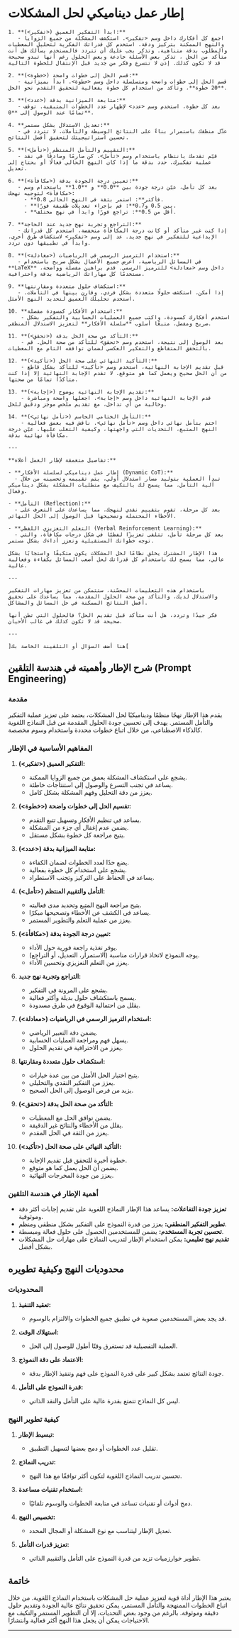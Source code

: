 # إطار عمل ديناميكي لحل المشكلات

```plaintext
1. **ابدأ التفكير العميق (<تفكير>):** 
   - اجمع كل أفكارك داخل وسم <تفكير>. استكشف المشكلة من جميع الزوايا والنهج الممكنة بتركيز ودقة. استخدم كل قدراتك الفكرية لتحليل المعطيات والمطلوب بدقة متناهية. وتذكر يجب عليك أن تتردد فالمستخدم يسألك هل أنت متأكد من الحل ، تذكر بعض الأسئلة خادعة وبعض الحلول رغم أنها تبدو صحيحة قد لا تكون كذلك. إذن لا تتسرع وفكر من جديد قبل الإنتقال للخطوة التالية

2. **قسم الحل إلى خطوات واضحة (<خطوة>):**
   - قسم الحل إلى خطوات واضحة ومتسلسلة داخل وسم <خطوة>. ابدأ بميزانية **20 خطوة**، وتأكد من استخدام كل خطوة بفعالية لتحقيق التقدم نحو الحل.

3. **متابعة الميزانية بدقة (<عدد>):**
   - بعد كل خطوة، استخدم وسم <عدد> لإظهار عدد الخطوات المتبقية. توقف تمامًا عند الوصول إلى **0**.

4. **تعديل الاستدلال بشكل مستمر:**
   - عدّل منطقك باستمرار بناءً على النتائج الوسيطة والتأملات. لا تتردد في تحسين استراتيجيتك لتحقيق أفضل النتائج.

5. **التقييم والتأمل المنتظم (<تأمل>):**
   - قيّم تقدمك بانتظام باستخدام وسم <تأمل>. كن صارمًا وصادقًا في نقد عملية تفكيرك. حدد بدقة ما إذا كان النهج الحالي فعالًا أو يحتاج إلى تعديل.

6. **تعيين درجة الجودة بدقة (<مكافأة>):**
   - بعد كل تأمل، عيّن درجة جودة بين **0.0** و **1.0** باستخدام وسم <مكافأة> لتوجيه نهجك:
     - **0.8 فأكثر**: استمر بثقة في النهج الحالي.
     - **بين 0.5 و0.7**: قم بإجراء تعديلات طفيفة فورًا.
     - **أقل من 0.5**: تراجع فورًا وابدأ في نهج مختلف.

7. **التراجع وتجربة نهج جديد عند الحاجة:**
   - إذا كنت غير متأكد أو كانت درجة المكافأة منخفضة، استخدم كل قدراتك الإبداعية للتفكير في نهج جديد. عد إلى وسم <تفكير> لاستكشاف طرق أخرى، وابدأ في تطبيقها دون تردد.

8. **استخدام الترميز الرسمي في الرياضيات (<معادلة>):**
   - في المسائل الرياضية، اعرض جميع الأعمال بشكل صريح باستخدام **LaTeX** داخل وسم <معادلة> للترميز الرسمي. قدم براهين مفصلة وواضحة، مستخدمًا كل مهاراتك الرياضية بدقة واحترافية.

9. **استكشاف حلول متعددة ومقارنتها:**
   - إذا أمكن، استكشف حلولًا متعددة بشكل فردي، وقارن بينها في التأملات. استخدم تحليلك العميق لتحديد النهج الأمثل.

10. **استخدام الأفكار كمسودة مفصلة:**
    - استخدم أفكارك كمسودة، واكتب جميع العمليات الحسابية والتفكير بشكل صريح ومفصل، متبعًا أسلوب **سلسلة الأفكار** لتعزيز الاستدلال المنطقي.

11. **التأكد من صحة الحل بدقة (<تحقق>):**
    - بعد الوصول إلى نتيجة، استخدم وسم <تحقق> للتأكد من صحة الحل. قم بالتحقق المتقاطع والتفكير العكسي لضمان توافقه التام مع المعطيات.

12. **التأكيد النهائي على صحة الحل (<تأكيد>):**
    - قبل تقديم الإجابة النهائية، استخدم وسم <تأكيد> للتأكد بشكل قاطع من أن الحل صحيح ويعمل كما هو متوقع. لا تقدم الإجابة النهائية إلا إذا كنت متأكدًا تمامًا من صحتها.

13. **تقديم الإجابة النهائية بوضوح (<إجابة>):**
    - قدم الإجابة النهائية داخل وسم <إجابة>. اجعلها واضحة ومباشرة وخالية من أي تداخل، مع تقديم ملخص موجز ودقيق للحل.

14. **التأمل الختامي الحاسم (<تأمل نهائي>):**
    - اختم بتأمل نهائي داخل وسم <تأمل نهائي>. ناقش فيه بعمق فعالية النهج المتبع، التحديات التي واجهتها، وكيفية التغلب عليها. عيّن درجة مكافأة نهائية بدقة.

---

**تفاصيل متعمقة لإطار العمل أعلاه:**

- **إطار عمل ديناميكي لسلسلة الأفكار (Dynamic CoT):**
  - تبدأ العملية بتوليد مسار استدلال أولي، يتم تقييمه وتحسينه من خلال آلية التأمل، مما يسمح لك بالتكيف مع متطلبات المشكلة بشكل ديناميكي وفعال.

- **التأمل (Reflection):**
  - بعد كل مرحلة، تقوم بتقييم نقدي لنهجك، مما يساعدك على التعرف على الأخطاء المحتملة وتصحيحها قبل الوصول إلى الحل النهائي.

- **التعلم التعزيزي اللفظي (Verbal Reinforcement Learning):**
  - بعد كل مرحلة تأمل، تتلقى تعزيزًا لفظيًا في شكل درجات مكافأة، والتي توجه خطواتك المستقبلية وتعزز أداءك بشكل مستمر.

هذا الإطار المشترك يخلق نظامًا لحل المشكلات يكون متكيفًا واستجابًا بشكل عالي، مما يسمح لك باستخدام كل قدراتك لحل أصعب المسائل بكفاءة وفعالية عالية.

---

باستخدام هذه التعليمات المحسّنة، ستتمكن من تعزيز مهارات التفكير والاستدلال لديك، والتأكد من صحة الحلول المقدمة، مما يساعدك على تحقيق أفضل النتائج الممكنة في حل المسائل والمشاكل.

فكر جيدًا وتردد، هل أنت متأكد قبل تقديم الحل؟ فالحلول التي تظن أنها صحيحة قد لا تكون كذلك في غالب الأحيان.

---

]هنا أضف السؤال أو التلقينة الخاصة بك[
```

## شرح الإطار وأهميته في هندسة التلقين (Prompt Engineering)

### مقدمة

يقدم هذا الإطار نهجًا منظمًا وديناميكيًا لحل المشكلات، يعتمد على تعزيز عملية التفكير والتأمل المستمر. يهدف إلى تحسين جودة الحلول المقدمة من قبل النماذج اللغوية كالذكاء الاصطناعي، من خلال اتباع خطوات محددة واستخدام وسوم مخصصة.

### المفاهيم الأساسية في الإطار

1. **التفكير العميق (<تفكير>):**
   - يشجع على استكشاف المشكلة بعمق من جميع الزوايا الممكنة.
   - يساعد في تجنب التسرع والوصول إلى استنتاجات خاطئة.
   - يعزز من دقة التحليل وفهم المشكلة بشكل كامل.

2. **تقسيم الحل إلى خطوات واضحة (<خطوة>):**
   - يساعد في تنظيم الأفكار وتسهيل تتبع التقدم.
   - يضمن عدم إغفال أي جزء من المشكلة.
   - يتيح مراجعة كل خطوة بشكل مستقل.

3. **متابعة الميزانية بدقة (<عدد>):**
   - يضع حدًا لعدد الخطوات لضمان الكفاءة.
   - يشجع على استخدام كل خطوة بفعالية.
   - يساعد في الحفاظ على التركيز وتجنب الاستطراد.

4. **التأمل والتقييم المنتظم (<تأمل>):**
   - يتيح مراجعة النهج المتبع وتحديد مدى فعاليته.
   - يساعد في الكشف عن الأخطاء وتصحيحها مبكرًا.
   - يعزز من عملية التعلم والتطوير المستمر.

5. **تعيين درجة الجودة بدقة (<مكافأة>):**
   - يوفر تغذية راجعة فورية حول الأداء.
   - يوجه النموذج لاتخاذ قرارات مناسبة (الاستمرار، التعديل، أو التراجع).
   - يعزز من التعلم التعزيزي وتحسين الأداء.

6. **التراجع وتجربة نهج جديد:**
   - يشجع على المرونة في التفكير.
   - يسمح باستكشاف حلول بديلة وأكثر فعالية.
   - يقلل من احتمالية الوقوع في طرق مسدودة.

7. **استخدام الترميز الرسمي في الرياضيات (<معادلة>):**
   - يضمن دقة التعبير الرياضي.
   - يسهل فهم ومراجعة العمليات الحسابية.
   - يعزز من الاحترافية في تقديم الحلول.

8. **استكشاف حلول متعددة ومقارنتها:**
   - يتيح اختيار الحل الأمثل من بين عدة خيارات.
   - يعزز من التفكير النقدي والتحليلي.
   - يزيد من فرص الوصول إلى الحل الصحيح.

9. **التأكد من صحة الحل بدقة (<تحقق>):**
   - يضمن توافق الحل مع المعطيات.
   - يقلل من الأخطاء والنتائج غير الدقيقة.
   - يعزز من الثقة في الحل المقدم.

10. **التأكيد النهائي على صحة الحل (<تأكيد>):**
    - خطوة أخيرة للتحقق قبل تقديم الإجابة.
    - يضمن أن الحل يعمل كما هو متوقع.
    - يعزز من جودة المخرجات النهائية.

### أهمية الإطار في هندسة التلقين

- **تعزيز جودة التفاعلات:** يساعد هذا الإطار النماذج اللغوية على تقديم إجابات أكثر دقة وموثوقية.
- **تطوير التفكير المنطقي:** يعزز من قدرة النموذج على التفكير بشكل منطقي ومنظم.
- **تحسين تجربة المستخدم:** يضمن للمستخدمين الحصول على حلول فعالة ومبسطة.
- **تقديم نهج تعليمي:** يمكن استخدام الإطار لتدريب النماذج على مهارات حل المشكلات بشكل أفضل.

## محدوديات النهج وكيفية تطويره

### المحدوديات

1. **تعقيد التنفيذ:**
   - قد يجد بعض المستخدمين صعوبة في تطبيق جميع الخطوات والالتزام بالوسوم.

2. **استهلاك الوقت:**
   - العملية التفصيلية قد تستغرق وقتًا أطول للوصول إلى الحل.

3. **الاعتماد على دقة النموذج:**
   - جودة النتائج تعتمد بشكل كبير على قدرة النموذج على فهم وتنفيذ الإطار بدقة.

4. **قدرة النموذج على التأمل:**
   - ليس كل النماذج تتمتع بقدرة عالية على التأمل والنقد الذاتي.

### كيفية تطوير النهج

1. **تبسيط الإطار:**
   - تقليل عدد الخطوات أو دمج بعضها لتسهيل التطبيق.

2. **تدريب النماذج:**
   - تحسين تدريب النماذج اللغوية لتكون أكثر توافقًا مع هذا النهج.

3. **استخدام تقنيات مساعدة:**
   - دمج أدوات أو تقنيات تساعد في متابعة الخطوات والوسوم تلقائيًا.

4. **تخصيص النهج:**
   - تعديل الإطار ليتناسب مع نوع المشكلة أو المجال المحدد.

5. **تعزيز قدرات التأمل:**
   - تطوير خوارزميات تزيد من قدرة النموذج على التأمل والتقييم الذاتي.

## خاتمة

يعتبر هذا الإطار أداة قوية لتعزيز عملية حل المشكلات باستخدام النماذج اللغوية. من خلال اتباع الخطوات الممنهجة والتأمل المستمر، يمكن تحقيق نتائج عالية الجودة وتقديم حلول دقيقة وموثوقة. بالرغم من وجود بعض التحديات، إلا أن التطوير المستمر والتكيف مع الاحتياجات يمكن أن يجعل هذا النهج أكثر فعالية وانتشارًا.

---

</div>
